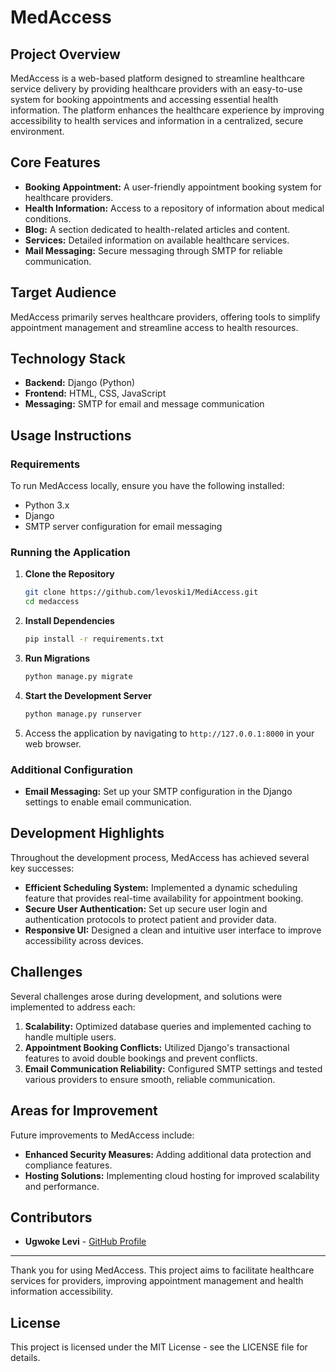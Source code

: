 
# MedAccess

## Project Overview
MedAccess is a web-based platform designed to streamline healthcare service delivery by providing healthcare providers with an easy-to-use system for booking appointments and accessing essential health information. The platform enhances the healthcare experience by improving accessibility to health services and information in a centralized, secure environment.

## Core Features
- **Booking Appointment:** A user-friendly appointment booking system for healthcare providers.
- **Health Information:** Access to a repository of information about medical conditions.
- **Blog:** A section dedicated to health-related articles and content.
- **Services:** Detailed information on available healthcare services.
- **Mail Messaging:** Secure messaging through SMTP for reliable communication.

## Target Audience
MedAccess primarily serves healthcare providers, offering tools to simplify appointment management and streamline access to health resources.

## Technology Stack
- **Backend:** Django (Python)
- **Frontend:** HTML, CSS, JavaScript
- **Messaging:** SMTP for email and message communication

## Usage Instructions

### Requirements
To run MedAccess locally, ensure you have the following installed:
- Python 3.x
- Django
- SMTP server configuration for email messaging

### Running the Application
1. **Clone the Repository**
   ```bash
   git clone https://github.com/levoski1/MediAccess.git
   cd medaccess
   ```

2. **Install Dependencies**
   ```bash
   pip install -r requirements.txt
   ```

3. **Run Migrations**
   ```bash
   python manage.py migrate
   ```

4. **Start the Development Server**
   ```bash
   python manage.py runserver
   ```

5. Access the application by navigating to `http://127.0.0.1:8000` in your web browser.

### Additional Configuration
- **Email Messaging:** Set up your SMTP configuration in the Django settings to enable email communication. 

## Development Highlights
Throughout the development process, MedAccess has achieved several key successes:
- **Efficient Scheduling System:** Implemented a dynamic scheduling feature that provides real-time availability for appointment booking.
- **Secure User Authentication:** Set up secure user login and authentication protocols to protect patient and provider data.
- **Responsive UI:** Designed a clean and intuitive user interface to improve accessibility across devices.

## Challenges
Several challenges arose during development, and solutions were implemented to address each:
1. **Scalability:** Optimized database queries and implemented caching to handle multiple users.
2. **Appointment Booking Conflicts:** Utilized Django's transactional features to avoid double bookings and prevent conflicts.
3. **Email Communication Reliability:** Configured SMTP settings and tested various providers to ensure smooth, reliable communication.

## Areas for Improvement
Future improvements to MedAccess include:
- **Enhanced Security Measures:** Adding additional data protection and compliance features.
- **Hosting Solutions:** Implementing cloud hosting for improved scalability and performance.

## Contributors
- **Ugwoke Levi** - [GitHub Profile](https://github.com/levoski1)

---

Thank you for using MedAccess. This project aims to facilitate healthcare services for providers, improving appointment management and health information accessibility.

## License
This project is licensed under the MIT License - see the LICENSE file for details.
